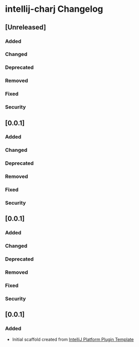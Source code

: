 <!-- Keep a Changelog guide -> https://keepachangelog.com -->

# intellij-charj Changelog

## [Unreleased]
### Added

### Changed

### Deprecated

### Removed

### Fixed

### Security
## [0.0.1]
### Added

### Changed

### Deprecated

### Removed

### Fixed

### Security
## [0.0.1]
### Added

### Changed

### Deprecated

### Removed

### Fixed

### Security
## [0.0.1]
### Added
- Initial scaffold created from [IntelliJ Platform Plugin Template](https://github.com/JetBrains/intellij-platform-plugin-template)
